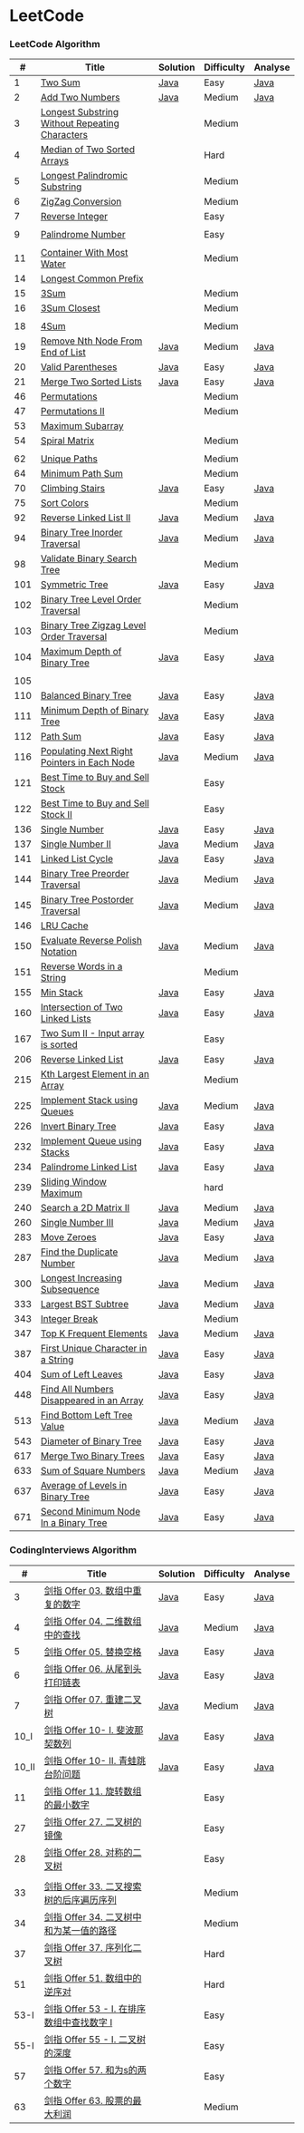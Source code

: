LeetCode
========



### LeetCode Algorithm


| #    | Title                                                        | Solution                                                     | Difficulty | Analyse                                                      |
| ---- | ------------------------------------------------------------ | ------------------------------------------------------------ | ---------- | ------------------------------------------------------------ |
| 1    | [Two Sum](https://leetcode.com/problems/two-sum/)            | [Java](./algorithms/java/1.TwoSum)                           | Easy       | [Java](./algorithms/java/1.TwoSum)                           |
| 2    | [Add Two Numbers](https://leetcode.com/problems/add-two-numbers/) | [Java](./algorithms/java/2.addTwoNumbers)                    | Medium     | [Java](./algorithms/java/2.addTwoNumbers)                    |
| 3    | [Longest Substring Without Repeating Characters](https://leetcode.com/problems/longest-substring-without-repeating-characters/description/) |                                                              | Medium     |                                                              |
| 4    | [Median of Two Sorted Arrays](https://leetcode.com/problems/median-of-two-sorted-arrays/description/) |                                                              | Hard       |                                                              |
| 5    | [Longest Palindromic Substring](https://leetcode.com/problems/longest-palindromic-substring/description/) |                                                              | Medium     |                                                              |
| 6    | [ZigZag Conversion](https://leetcode.com/problems/zigzag-conversion/description/) |                                                              | Medium     |                                                              |
| 7    | [Reverse Integer](https://leetcode.com/problems/reverse-integer/description/) |                                                              | Easy       |                                                              |
|      |                                                              |                                                              |            |                                                              |
| 9    | [Palindrome Number](https://leetcode.com/problems/palindrome-number/description/) |                                                              | Easy       |                                                              |
|      |                                                              |                                                              |            |                                                              |
| 11   | [Container With Most Water](https://leetcode.com/problems/container-with-most-water/description/) |                                                              | Medium     |                                                              |
| 14   | [Longest Common Prefix](https://leetcode.com/problems/longest-common-prefix/description/) |                                                              |            |                                                              |
| 15   | [3Sum](https://leetcode.com/problems/3sum/description/)      |                                                              | Medium     |                                                              |
| 16   | [3Sum Closest](https://leetcode.com/problems/3sum-closest/description/) |                                                              | Medium     |                                                              |
|      |                                                              |                                                              |            |                                                              |
| 18   | [4Sum](https://leetcode.com/problems/4sum/description/)      |                                                              | Medium     |                                                              |
| 19   | [Remove Nth Node From End of List](https://leetcode.com/problems/remove-nth-node-from-end-of-list/) | [Java](./algorithms/java/19.removeNthNodeFromEndOfList)      | Medium     | [Java](./algorithms/java/19.removeNthNodeFromEndOfList)      |
| 20   | [Valid Parentheses](https://leetcode.com/problems/valid-parentheses/) | [Java](./algorithms/java/20.validParentheses)                | Easy       | [Java](./algorithms/java/20.validParentheses)                |
| 21   | [Merge Two Sorted Lists](https://leetcode.com/problems/merge-two-sorted-lists/) | [Java](./algorithms/java/21.mergeTwoSortedLists)             | Easy       | [Java](./algorithms/java/20.validParentheses)                |
| 46   | [Permutations](https://leetcode.com/problems/permutations/description/) |                                                              | Medium     |                                                              |
| 47   | [Permutations II](https://leetcode.com/problems/permutations-ii/description/) |                                                              | Medium     |                                                              |
| 53   | [Maximum Subarray](https://leetcode.com/problems/maximum-subarray/description/) |                                                              |            |                                                              |
| 54   | [Spiral Matrix](https://leetcode.com/problems/spiral-matrix/description/) |                                                              | Medium     |                                                              |
|      |                                                              |                                                              |            |                                                              |
| 62   | [Unique Paths](https://leetcode.com/problems/unique-paths/description/) |                                                              | Medium     |                                                              |
| 64   | [Minimum Path Sum](https://leetcode.com/problems/minimum-path-sum/description/) |                                                              | Medium     |                                                              |
| 70   | [Climbing Stairs](https://leetcode.com/problems/climbing-stairs/) | [Java](./algorithms/java/70.climbingStairs)                  | Easy       | [Java](./CodingInterviews/No10_I_fib/No10_I_fib.md)          |
| 75   | [Sort Colors](https://leetcode.com/problems/sort-colors/description/) |                                                              | Medium     |                                                              |
| 92   | [Reverse Linked List II](https://leetcode.com/problems/reverse-linked-list-ii/) | [Java](./algorithms/java/92.reverseLinkedListIi)             | Medium     | [Java](./algorithms/java/92.reverseLinkedListIi)             |
| 94   | [Binary Tree Inorder Traversal](https://leetcode.com/problems/binary-tree-inorder-traversal/description/) | [Java](./algorithms/java/94.binaryTreeInorderTraversal)      | Medium     | [Java](./algorithms/java/94.binaryTreeInorderTraversal)      |
| 98   | [Validate Binary Search Tree](https://leetcode.com/problems/validate-binary-search-tree/description/) |                                                              | Medium     |                                                              |
| 101  | [Symmetric Tree](https://leetcode.com/problems/symmetric-tree/description/) | [Java](./algorithms/java/101.symmetricTree)                  | Easy       | [Java](./algorithms/java/101.symmetricTree)                  |
| 102  | [Binary Tree Level Order Traversal](https://leetcode.com/problems/binary-tree-level-order-traversal/description/) |                                                              | Medium     |                                                              |
| 103  | [Binary Tree Zigzag Level Order Traversal](https://leetcode.com/problems/binary-tree-zigzag-level-order-traversal/description/) |                                                              | Medium     |                                                              |
| 104  | [Maximum Depth of Binary Tree](https://leetcode.com/problems/maximum-depth-of-binary-tree/description/) | [Java](./algorithms/java/104.maximumDepthOfBinaryTree)       | Easy       | [Java](./algorithms/java/104.maximumDepthOfBinaryTree)       |
|      |                                                              |                                                              |            |                                                              |
| 105  |                                                              |                                                              |            |                                                              |
| 110  | [Balanced Binary Tree](https://leetcode.com/problems/balanced-binary-tree/description/) | [Java](./algorithms/java/110.balancedBinaryTree)             | Easy       | [Java](./algorithms/java/110.balancedBinaryTree)             |
| 111  | [Minimum Depth of Binary Tree](https://leetcode.com/problems/minimum-depth-of-binary-tree/description/) | [Java](./algorithms/java/111.minimumDepthOfBinaryTree)       | Easy       | [Java](./algorithms/java/111.minimumDepthOfBinaryTree)       |
| 112  | [Path Sum](https://leetcode.com/problems/path-sum/description/) | [Java](./algorithms/java/112.pathSum)                        | Easy       | [Java](./algorithms/java/112.pathSum)                        |
| 116  | [Populating Next Right Pointers in Each Node](https://leetcode.com/problems/populating-next-right-pointers-in-each-node/description/) | [Java](./algorithms/java/116.populatingNextRightPointersInEachNode) | Medium     | [Java](./algorithms/java/116.populatingNextRightPointersInEachNode) |
| 121  | [Best Time to Buy and Sell Stock](https://leetcode.com/problems/best-time-to-buy-and-sell-stock/description/) |                                                              | Easy       |                                                              |
| 122  | [Best Time to Buy and Sell Stock II](https://leetcode.com/problems/best-time-to-buy-and-sell-stock-ii/description/) |                                                              | Easy       |                                                              |
| 136  | [Single Number](https://leetcode.com/problems/single-number/description/) | [Java](./algorithms/java/136.singleNumber)                   | Easy       | [Java](./algorithms/java/136.singleNumber)                   |
| 137  | [Single Number II](https://leetcode.com/problems/single-number-ii/description/) | [Java](./algorithms/java/137.singleNumberIi)                 | Medium     | [Java](./algorithms/java/137.singleNumberIi)                 |
| 141  | [Linked List Cycle](https://leetcode.com/problems/linked-list-cycle/) | [Java](./algorithms/java/141.linkedListCycle)                | Easy       | [Java](./algorithms/java/141.linkedListCycle)                |
| 144  | [Binary Tree Preorder Traversal](https://leetcode.com/problems/binary-tree-preorder-traversal/description/) | [Java](./algorithms/java/144.binaryTreePreorderTraversal)    | Medium     | [Java](./algorithms/java/144.binaryTreePreorderTraversal)    |
| 145  | [Binary Tree Postorder Traversal](https://leetcode.com/problems/binary-tree-postorder-traversal/description/) | [Java](./algorithms/java/145.binaryTreePostorderTraversal)   | Medium     | [Java](./algorithms/java/145.binaryTreePostorderTraversal)   |
| 146  | [LRU Cache](https://leetcode.com/problems/lru-cache/description/) |                                                              |            |                                                              |
| 150  | [Evaluate Reverse Polish Notation](https://leetcode.com/problems/evaluate-reverse-polish-notation/) | [Java](./algorithms/java/150.evaluateReversePolishNotation)  | Medium     | [Java](./algorithms/java/150.evaluateReversePolishNotation)  |
| 151  | [Reverse Words in a String](https://leetcode.com/problems/reverse-words-in-a-string/description/) |                                                              | Medium     |                                                              |
| 155  | [Min Stack](https://leetcode.com/problems/min-stack/)        | [Java](./algorithms/java/155.minStack)                       | Easy       | [Java](./algorithms/java/155.minStack)                       |
| 160  | [Intersection of Two Linked Lists](https://leetcode.com/problems/intersection-of-two-linked-lists/) | [Java](./algorithms/java/160.intersectionOfTwoLinkedLists)   | Easy       | [Java](./algorithms/java/160.intersectionOfTwoLinkedLists)   |
| 167  | [Two Sum II - Input array is sorted](https://leetcode.com/problems/two-sum-ii-input-array-is-sorted/description/) |                                                              | Easy       |                                                              |
| 206  | [Reverse Linked List](https://leetcode.com/problems/reverse-linked-list/) | [Java](./algorithms/java/206.reverseLinkedList.java)         | Easy       | [Java](./algorithms/java/206.reverseLinkedList.md)           |
| 215  | [Kth Largest Element in an Array](https://leetcode.com/problems/kth-largest-element-in-an-array/description/) |                                                              | Medium     |                                                              |
| 225  | [Implement Stack using Queues](https://leetcode.com/problems/implement-stack-using-queues/) | [Java](./algorithms/java/206.reverseLinkedList)              | Medium     | [Java](./algorithms/java/206.reverseLinkedList)              |
| 226  | [Invert Binary Tree](https://leetcode.com/problems/invert-binary-tree/) | [Java](./algorithms/java/226.invertBinaryTree)               | Easy       | [Java](./algorithms/java/226.invertBinaryTree)               |
| 232  | [Implement Queue using Stacks](https://leetcode.com/problems/implement-queue-using-stacks/) | [Java](./algorithms/java/232.implementQueueUsingStacks)      | Easy       | [Java](./algorithms/java/232.implementQueueUsingStacks)      |
| 234  | [Palindrome Linked List](https://leetcode.com/problems/palindrome-linked-list/) | [Java](./algorithms/java/234.palindromeLinkedList)           | Easy       | [Java](./algorithms/java/234.palindromeLinkedList)           |
| 239  | [Sliding Window Maximum](https://leetcode.com/problems/sliding-window-maximum/description/) |                                                              | hard       |                                                              |
| 240  | [Search a 2D Matrix II](https://leetcode.com/problems/search-a-2d-matrix-ii/description/) | [Java](./algorithms/java/240.searchA2DMatrixIi.java)         | Medium     | [Java](./algorithms/java/240.searchA2DMatrixIi.md)           |
| 260  | [Single Number III](https://leetcode.com/problems/single-number-iii/description/) | [Java](./algorithms/java/260.singleNumberIii)                | Medium     | [Java](./algorithms/java/260.singleNumberIii)                |
| 283  | [Move Zeroes](https://leetcode.com/problems/move-zeroes/description/) | [Java](./algorithms/java/283.moveZeroes)                     | Easy       | [Java](./algorithms/java/283.moveZeroes)                     |
| 287  | [Find the Duplicate Number](https://leetcode.com/problems/find-the-duplicate-number/description/) | [Java](./algorithms/java/287.findTheDuplicateNumber)         | Medium     | [Java](./algorithms/java/287.findTheDuplicateNumber)         |
| 300  | [Longest Increasing Subsequence](https://leetcode.com/problems/longest-increasing-subsequence/description/) | [Java](./algorithms/java/300.longestIncreasingSubsequence)   | Medium     | [Java](./algorithms/java/300.longestIncreasingSubsequence)   |
| 333  | [Largest BST Subtree](https://leetcode.com/problems/largest-bst-subtree) | [Java](./algorithms/java/333.LargestBSTSubtree)              | Medium     | [Java](./algorithms/java/333.LargestBSTSubtree)              |
| 343  | [Integer Break](https://leetcode.com/problems/integer-break/description/) |                                                              | Medium     |                                                              |
| 347  | [Top K Frequent Elements](https://leetcode.com/problems/top-k-frequent-elements/description/) | [Java](./algorithms/java/347.topKFrequentElements)           | Medium     | [Java](./algorithms/java/347.topKFrequentElements)           |
| 387  | [First Unique Character in a String](https://leetcode.com/problems/first-unique-character-in-a-string/description/) | [Java](./algorithms/java/387.firstUniqueCharacterInAString)  | Easy       | [Java](./algorithms/java/387.firstUniqueCharacterInAString)  |
| 404  | [Sum of Left Leaves](https://leetcode.com/problems/sum-of-left-leaves/description/) | [Java](./algorithms/java/404.sumOfLeftLeaves)                | Easy       | [Java](./algorithms/java/404.sumOfLeftLeaves)                |
| 448  | [Find All Numbers Disappeared in an Array](https://leetcode.com/problems/find-all-numbers-disappeared-in-an-array/description/) | [Java](./algorithms/java/448.findAllNumbersDisappearedInAnArray) | Easy       | [Java](./algorithms/java/448.findAllNumbersDisappearedInAnArray) |
| 513  | [Find Bottom Left Tree Value](https://leetcode.com/problems/find-bottom-left-tree-value/description/) | [Java](./algorithms/java/513.findBottomLeftTreeValue)        | Medium     | [Java](./algorithms/java/513.findBottomLeftTreeValue)        |
| 543  | [Diameter of Binary Tree](https://leetcode.com/problems/diameter-of-binary-tree/) | [Java](./algorithms/java/543.diameterOfBinaryTree)           | Easy       | [Java](./algorithms/java/543.diameterOfBinaryTree)           |
| 617  | [Merge Two Binary Trees](https://leetcode.com/problems/merge-two-binary-trees/) | [Java](./algorithms/java/617.mergeTwoBinaryTrees)            | Easy       | [Java](./algorithms/java/617.mergeTwoBinaryTrees)            |
| 633  | [Sum of Square Numbers](https://leetcode.com/problems/sum-of-square-numbers/description/) | [Java](./algorithms/java/633.sumOfSquareNumbers)             | Medium     | [Java](./algorithms/java/633.sumOfSquareNumbers)             |
| 637  | [Average of Levels in Binary Tree](https://leetcode.com/problems/average-of-levels-in-binary-tree/description/) | [Java](./algorithms/java/637.averageOfLevelsInBinaryTree)    | Easy       | [Java](./algorithms/java/637.averageOfLevelsInBinaryTree)    |
| 671  | [Second Minimum Node In a Binary Tree](https://leetcode.com/problems/second-minimum-node-in-a-binary-tree/description/) | [Java](./algorithms/java/671.secondMinimumNodeInABinaryTree) | Easy       | [Java](./algorithms/java/671.secondMinimumNodeInABinaryTree) |



### CodingInterviews Algorithm


| #     | Title                                                        | Solution                                                     | Difficulty | Analyse                                                      |
| ----- | ------------------------------------------------------------ | ------------------------------------------------------------ | ---------- | ------------------------------------------------------------ |
| 3     | [剑指 Offer 03. 数组中重复的数字](https://leetcode-cn.com/problems/shu-zu-zhong-zhong-fu-de-shu-zi-lcof/) | [Java](./CodingInterviews/No3_findRepeatNumber/No3_findRepeatNumber.java) | Easy       | [Java](./CodingInterviews/No3_findRepeatNumber/No3_findRepeatNumber.md) |
| 4     | [剑指 Offer 04. 二维数组中的查找](https://leetcode-cn.com/problems/er-wei-shu-zu-zhong-de-cha-zhao-lcof/) | [Java](./algorithms/java/240.searchA2DMatrixIi.java)         | Medium     | [Java](./algorithms/java/240.searchA2DMatrixIi.md)           |
| 5     | [剑指 Offer 05. 替换空格](https://leetcode-cn.com/problems/ti-huan-kong-ge-lcof/) | [Java](./CodingInterviews/No5_replaceSpace/No5_replaceSpace.java) | Easy       | [Java](./CodingInterviews/No5_replaceSpace/No5_replaceSpace.md) |
| 6     | [剑指 Offer 06. 从尾到头打印链表](https://leetcode-cn.com/problems/cong-wei-dao-tou-da-yin-lian-biao-lcof/) | [Java](./algorithms/java/206.reverseLinkedList.java)         | Easy       | [Java](./algorithms/java/206.reverseLinkedList.md)           |
| 7     | [剑指 Offer 07. 重建二叉树](https://leetcode-cn.com/problems/zhong-jian-er-cha-shu-lcof/) | [Java](./CodingInterviews/No7_buildTree/No7_buildTree.java)  | Medium     | [Java](./CodingInterviews/No7_buildTree/No7_buildTree.md)    |
| 10_I  | [剑指 Offer 10- I. 斐波那契数列](https://leetcode-cn.com/problems/fei-bo-na-qi-shu-lie-lcof/) | [Java](./CodingInterviews/No10_I_fib/No10_I_fib.java)        | Easy       | [Java](./CodingInterviews/No10_I_fib/No10_I_fib.java)        |
| 10_II | [剑指 Offer 10- II. 青蛙跳台阶问题](https://leetcode-cn.com/problems/qing-wa-tiao-tai-jie-wen-ti-lcof/) | [Java](./CodingInterviews/No10_I_fib/No10_I_fib.java)        | Easy       | [Java](./CodingInterviews/No10_I_fib/No10_I_fib.md)          |
| 11    | [剑指 Offer 11. 旋转数组的最小数字](https://leetcode-cn.com/problems/xuan-zhuan-shu-zu-de-zui-xiao-shu-zi-lcof/) |                                                              | Easy       |                                                              |
| 27    | [剑指 Offer 27. 二叉树的镜像](https://leetcode-cn.com/problems/er-cha-shu-de-jing-xiang-lcof/) |                                                              | Easy       |                                                              |
| 28    | [剑指 Offer 28. 对称的二叉树](https://leetcode-cn.com/problems/dui-cheng-de-er-cha-shu-lcof/) |                                                              | Easy       |                                                              |
|       |                                                              |                                                              |            |                                                              |
| 33    | [剑指 Offer 33. 二叉搜索树的后序遍历序列](https://leetcode-cn.com/problems/er-cha-sou-suo-shu-de-hou-xu-bian-li-xu-lie-lcof/) |                                                              | Medium     |                                                              |
| 34    | [剑指 Offer 34. 二叉树中和为某一值的路径](https://leetcode-cn.com/problems/er-cha-shu-zhong-he-wei-mou-yi-zhi-de-lu-jing-lcof/) |                                                              | Medium     |                                                              |
| 37    | [剑指 Offer 37. 序列化二叉树](https://leetcode-cn.com/problems/xu-lie-hua-er-cha-shu-lcof/) |                                                              | Hard       |                                                              |
| 51    | [剑指 Offer 51. 数组中的逆序对](https://leetcode-cn.com/problems/shu-zu-zhong-de-ni-xu-dui-lcof/) |                                                              | Hard       |                                                              |
| 53-I  | [剑指 Offer 53 - I. 在排序数组中查找数字 I](https://leetcode-cn.com/problems/zai-pai-xu-shu-zu-zhong-cha-zhao-shu-zi-lcof/) |                                                              | Easy       |                                                              |
| 55-I  | [剑指 Offer 55 - I. 二叉树的深度](https://leetcode-cn.com/problems/er-cha-shu-de-shen-du-lcof/) |                                                              | Easy       |                                                              |
| 57    | [剑指 Offer 57. 和为s的两个数字](https://leetcode-cn.com/problems/he-wei-sde-liang-ge-shu-zi-lcof/) |                                                              | Easy       |                                                              |
| 63    | [剑指 Offer 63. 股票的最大利润](https://leetcode-cn.com/problems/gu-piao-de-zui-da-li-run-lcof/) |                                                              | Medium     |                                                              |

